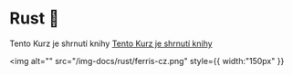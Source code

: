 # Rust 🦀

Tento Kurz je shrnutí knihy [Tento Kurz je shrnutí knihy](/books/The%20Rust%20Programming%20Language.pdf)


<img
alt=""
src="/img-docs/rust/ferris-cz.png"
style={{
    width:"150px"
}}
></img>
